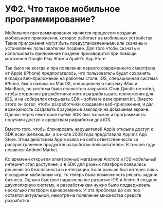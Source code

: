 # УФ2. Что такое мобильное программирование?

Мобильное программирование является процессом создания мобильного приложения, которое работает на мобильных устройстах. Такие приложения могут быть предустановленными или скачаны и установлены пользователем позднее. Для того чтобы скачать и использовать приложение позднее производится при помощи магазинов Google Play Store и Apple's App Store.

Так было не всегда и при появлении первого современного смартфона от Apple \(iPhone\) предполагалось, что пользователь будет сохранять вкладки веб-приложений на рабочем столе. iOS, операционная система iPhone, была похожа на MacOS, операционную систему iMac и MacBook, но система была полностью закрытой. Стив Джобс не хотел, чтобы сторонние разработчики могли разрабатывать приложения для iOS, и не собирался открывать SDK - software development kit. Вместо этого он хотел, чтобы разработчики создавали веб-приложения, и дал возможность создавать браузерные закладки на домашнем экране. Однако через некоторое время SDK был взломан и программисты получили доступ к средствам разработки для iOS.

Вместо того, чтобы блокировать нарушителей Apple открыла доступ к SDK всем желающим, а в июле 2008 года представила Apple's App Store. Этим действием Apple взяла на себя ответственность за распространение продуктов разработки пользователям. В том же году появился Android Market.

Ко времени открытия электронных магазинов Android и iOS мобильный интернет стал доступнее, а в SDK для разных платформ появились решения по безопасности и интеграции. Если раньше был интерес лишь в создании мобильных игр, то теперь была возможность решать задачи бизнеса. Однако быстрое параллельное развитие iOS и Android создало двухполярную систему, и разработчикам нужно было поддерживать несколько платформ одновременно. И эта проблема до сих пор остается актуальной, немотря на появление множества средств разработки.

